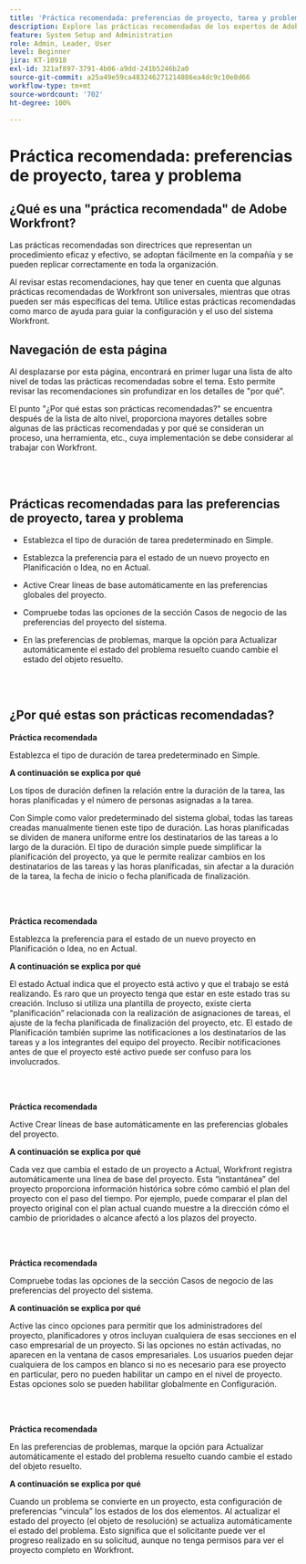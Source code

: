 ```yaml
---
title: 'Práctica recomendada: preferencias de proyecto, tarea y problema'
description: Explore las prácticas recomendadas de los expertos de Adobe Workfront sobre la configuración, administración y uso de las preferencias de proyecto, tarea y problema de Workfront.
feature: System Setup and Administration
role: Admin, Leader, User
level: Beginner
jira: KT-10918
exl-id: 321af897-3791-4b06-a9dd-241b5246b2a0
source-git-commit: a25a49e59ca483246271214886ea4dc9c10e8d66
workflow-type: tm+mt
source-wordcount: '702'
ht-degree: 100%

---
```


# Práctica recomendada: preferencias de proyecto, tarea y problema

## ¿Qué es una &quot;práctica recomendada&quot; de Adobe Workfront?

Las prácticas recomendadas son directrices que representan un procedimiento eficaz y efectivo, se adoptan fácilmente en la compañía y se pueden replicar correctamente en toda la organización.

Al revisar estas recomendaciones, hay que tener en cuenta que algunas prácticas recomendadas de Workfront son universales, mientras que otras pueden ser más específicas del tema. Utilice estas prácticas recomendadas como marco de ayuda para guiar la configuración y el uso del sistema Workfront.

## Navegación de esta página

Al desplazarse por esta página, encontrará en primer lugar una lista de alto nivel de todas las prácticas recomendadas sobre el tema. Esto permite revisar las recomendaciones sin profundizar en los detalles de &quot;por qué&quot;.

El punto &quot;¿Por qué estas son prácticas recomendadas?&quot; se encuentra después de la lista de alto nivel, proporciona mayores detalles sobre algunas de las prácticas recomendadas y por qué se consideran un proceso, una herramienta, etc., cuya implementación se debe considerar al trabajar con Workfront.

</br>
</br>

## Prácticas recomendadas para las preferencias de proyecto, tarea y problema

* Establezca el tipo de duración de tarea predeterminado en Simple.

* Establezca la preferencia para el estado de un nuevo proyecto en Planificación o Idea, no en Actual.

* Active Crear líneas de base automáticamente en las preferencias globales del proyecto.

* Compruebe todas las opciones de la sección Casos de negocio de las preferencias del proyecto del sistema.

* En las preferencias de problemas, marque la opción para Actualizar automáticamente el estado del problema resuelto cuando cambie el estado del objeto resuelto.

</br>
</br>


## ¿Por qué estas son prácticas recomendadas?

**Práctica recomendada**

Establezca el tipo de duración de tarea predeterminado en Simple.

**A continuación se explica por qué**

Los tipos de duración definen la relación entre la duración de la tarea, las horas planificadas y el número de personas asignadas a la tarea.

Con Simple como valor predeterminado del sistema global, todas las tareas creadas manualmente tienen este tipo de duración. Las horas planificadas se dividen de manera uniforme entre los destinatarios de las tareas a lo largo de la duración. El tipo de duración simple puede simplificar la planificación del proyecto, ya que le permite realizar cambios en los destinatarios de las tareas y las horas planificadas, sin afectar a la duración de la tarea, la fecha de inicio o fecha planificada de finalización.

</br>
</br>

**Práctica recomendada**

Establezca la preferencia para el estado de un nuevo proyecto en Planificación o Idea, no en Actual.

**A continuación se explica por qué**

El estado Actual indica que el proyecto está activo y que el trabajo se está realizando. Es raro que un proyecto tenga que estar en este estado tras su creación. Incluso si utiliza una plantilla de proyecto, existe cierta “planificación” relacionada con la realización de asignaciones de tareas, el ajuste de la fecha planificada de finalización del proyecto, etc. El estado de Planificación también suprime las notificaciones a los destinatarios de las tareas y a los integrantes del equipo del proyecto. Recibir notificaciones antes de que el proyecto esté activo puede ser confuso para los involucrados.

</br>
</br>

**Práctica recomendada**

Active Crear líneas de base automáticamente en las preferencias globales del proyecto.

**A continuación se explica por qué**

Cada vez que cambia el estado de un proyecto a Actual, Workfront registra automáticamente una línea de base del proyecto. Esta “instantánea” del proyecto proporciona información histórica sobre cómo cambió el plan del proyecto con el paso del tiempo. Por ejemplo, puede comparar el plan del proyecto original con el plan actual cuando muestre a la dirección cómo el cambio de prioridades o alcance afectó a los plazos del proyecto.

</br>
</br>

**Práctica recomendada**

Compruebe todas las opciones de la sección Casos de negocio de las preferencias del proyecto del sistema.

**A continuación se explica por qué**

Active las cinco opciones para permitir que los administradores del proyecto, planificadores y otros incluyan cualquiera de esas secciones en el caso empresarial de un proyecto. Si las opciones no están activadas, no aparecen en la ventana de casos empresariales. Los usuarios pueden dejar cualquiera de los campos en blanco si no es necesario para ese proyecto en particular, pero no pueden habilitar un campo en el nivel de proyecto. Estas opciones solo se pueden habilitar globalmente en Configuración.

</br>
</br>

**Práctica recomendada**

En las preferencias de problemas, marque la opción para Actualizar automáticamente el estado del problema resuelto cuando cambie el estado del objeto resuelto.

**A continuación se explica por qué**

Cuando un problema se convierte en un proyecto, esta configuración de preferencias “vincula” los estados de los dos elementos. Al actualizar el estado del proyecto (el objeto de resolución) se actualiza automáticamente el estado del problema. Esto significa que el solicitante puede ver el progreso realizado en su solicitud, aunque no tenga permisos para ver el proyecto completo en Workfront.
